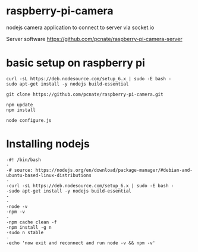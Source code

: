 # raspberry-pi-camera
nodejs camera application to connect to server via socket.io

Server software https://github.com/pcnate/raspberry-pi-camera-server

# basic setup on raspberry pi

    curl -sL https://deb.nodesource.com/setup_6.x | sudo -E bash -
    sudo apt-get install -y nodejs build-essential
    
    git clone https://github.com/pcnate/raspberry-pi-camera.git

    npm update
    npm install
    
    node configure.js


# Installing nodejs

```
-#! /bin/bash
-
-# source: https://nodejs.org/en/download/package-manager/#debian-and-ubuntu-based-linux-distributions
-
-curl -sL https://deb.nodesource.com/setup_6.x | sudo -E bash -
-sudo apt-get install -y nodejs build-essential
-
-
-node -v
-npm -v
-
-npm cache clean -f
-npm install -g n
-sudo n stable
-
-echo 'now exit and reconnect and run node -v && npm -v'
```